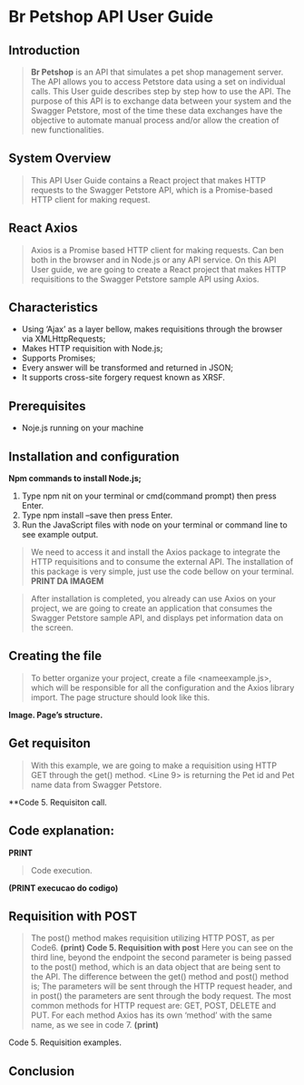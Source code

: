# Br Petshop API User Guide

## Introduction
>**Br Petshop** is an API that simulates a pet shop management server. The API allows you to access Petstore data using a set on individual calls.
>This User guide describes step by step how to use the <nomedaminhaapi> API. The purpose of this API is to exchange data between your system and the Swagger Petstore, most of the time these data exchanges have the objective to automate manual process and/or allow the creation of new functionalities.
## System Overview
>This API User Guide contains a React project that makes HTTP requests to the Swagger Petstore API, which is a Promise-based HTTP client for making request.
## React Axios
>Axios is a Promise based HTTP client for making requests. Can ben both in the browser and in Node.js or any API service. On this API User guide, we are going to create a React project that makes HTTP requisitions to the Swagger Petstore sample API using Axios.
## Characteristics
- Using ‘Ajax’ as a layer bellow, makes requisitions through the browser via XMLHttpRequests;
-	Makes HTTP requisition with Node.js;
-	Supports Promises;
-	Every answer will be transformed and returned in JSON;
-	It supports cross-site forgery request known as XRSF.
## Prerequisites
-	Noje.js running on your machine
## Installation and configuration
**Npm commands to install Node.js;**
1.	Type npm nit on your terminal or cmd(command prompt) then press Enter.
2.	Type npm install –save <module-name> then press Enter.
3.	Run the JavaScript files with node <filename> on your terminal or command line to see example output.

>We need to access it and install the Axios package to integrate the HTTP requisitions and to consume the external API.
The installation of this package is very simple, just use the code bellow on your terminal.
**PRINT DA IMAGEM**

>After installation is completed, you already can use Axios on your project, we are going to create an application that consumes the Swagger Petstore sample API, and displays pet information data on the screen.


## Creating the file
>To better organize your project, create a file <nameexample.js>, which will be responsible for all the configuration and the Axios library import.
The page structure should look like this.
 
**Image. Page’s structure.**


## Get requisiton
>With this example, we are going to make a requisition using HTTP GET through the get() method. 
<Line 9> is returning the Pet id and Pet name data from Swagger Petstore.
 
**Code 5. Requisiton call.
## Code explanation:
**PRINT**

>Code execution.
 

**(PRINT execucao do codigo)**

## Requisition with POST
>The post() method makes requisition utilizing HTTP POST, as per Code6.
**(print)
Code 5. Requisition with post**
Here you can see on the third line, beyond the endpoint the second parameter is being passed to the post() method, which is an data object that are being sent to the API.
The difference between the get() method and post() method is;
The parameters will be sent through the HTTP request header, and in post() the parameters are sent through the body request.
The most common methods for HTTP request are: GET, POST, DELETE and PUT. For each method Axios has its own ‘method’ with the same name, as we see in code 7.
**(print)**


Code 5. Requisition examples.


## Conclusion


